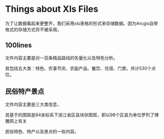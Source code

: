 # Things about Xls Files

为了让数据看起来更整齐，我们采用xls表格的形式来存储数据。因为Arcgis自带格式的存储方式将不被采用。



## 100lines

文件内容主要是对一百条精品路线的矢量化以及特色分析。

其包括五大类：特色、农事节庆、农副产品、餐饮、住宿、门票。共计530个点位。



## 民俗特产景点

文件内容主要是三大类信息，

其基于的图斑是84坐标系下浙江省区县块状图斑，即以98个区县为单位罗列了博雅网上有关

民俗特色、特产以及景点的一些内容。